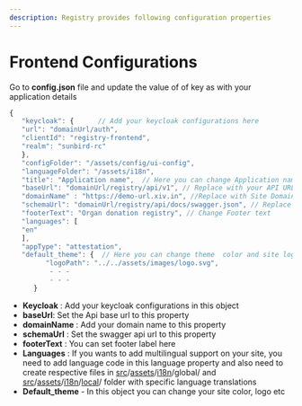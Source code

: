 ```yaml
---
description: Registry provides following configuration properties
---
```


# Frontend Configurations

Go to **config.json** file and update the value of of key as with your application details

```javascript
{
   "keycloak": {      // Add your keycloak configurations here
   "url": "domainUrl/auth",
   "clientId": "registry-frontend",
   "realm": "sunbird-rc"
   },
   "configFolder": "/assets/config/ui-config",
   "languageFolder": "/assets/i18n",
   "title": "Application name",  // Here you can change Application name
   "baseUrl": "domainUrl/registry/api/v1", // Replace with your API URL
   "domainName" : "https://demo-url.xiv.in", //Replace with Site Domain
   "schemaUrl": "domainUrl/registry/api/docs/swagger.json", // Replace with your schema api(swagger) url
   "footerText": "Organ donation registry", // Change Footer text
   "languages": [
   "en"   
   ],
   "appType": "attestation",
   "default_theme": {  // Here you can change theme  color and site logo
         "logoPath": "../../assets/images/logo.svg",
          - - - 
          - - - 
      }

```

* **Keycloak** : Add your keycloak configurations in this object
* **baseUrl**: Set the Api base url to this property
* **domainName** : Add your domain name to this property
* **schemaUrl** : Set the swagger api url to this property
* **footerText** : You can set footer label here
* **Languages** : If you wants to add multilingual support on your site, you need to add language code in this language property and also need to create respective files in [src](https://github.com/Sunbird-RC/demo-donor-registry/tree/main/donor-registry/src)/[assets](https://github.com/Sunbird-RC/demo-donor-registry/tree/main/donor-registry/src/assets)/[i18n](https://github.com/Sunbird-RC/demo-donor-registry/tree/main/donor-registry/src/assets/i18n)/global/ and [src](https://github.com/Sunbird-RC/demo-donor-registry/tree/main/donor-registry/src)/[assets](https://github.com/Sunbird-RC/demo-donor-registry/tree/main/donor-registry/src/assets)/[i18n](https://github.com/Sunbird-RC/demo-donor-registry/tree/main/donor-registry/src/assets/i18n)/[local](https://github.com/Sunbird-RC/demo-donor-registry/tree/main/donor-registry/src/assets/i18n/local)/ folder with specific language translations
* **Default\_theme** - In this object you can change your site color, logo etc
